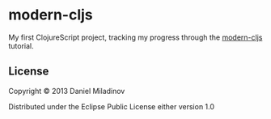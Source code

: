 # modern-cljs

My first ClojureScript project, tracking my progress through the [modern-cljs][1] tutorial.

## License

Copyright © 2013 Daniel Miladinov

Distributed under the Eclipse Public License either version 1.0

[1]: https://github.com/magomimmo/modern-cljs/tree/master/doc
